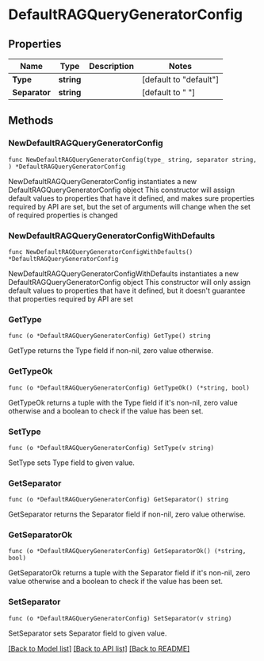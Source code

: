 # DefaultRAGQueryGeneratorConfig

## Properties

Name | Type | Description | Notes
------------ | ------------- | ------------- | -------------
**Type** | **string** |  | [default to "default"]
**Separator** | **string** |  | [default to " "]

## Methods

### NewDefaultRAGQueryGeneratorConfig

`func NewDefaultRAGQueryGeneratorConfig(type_ string, separator string, ) *DefaultRAGQueryGeneratorConfig`

NewDefaultRAGQueryGeneratorConfig instantiates a new DefaultRAGQueryGeneratorConfig object
This constructor will assign default values to properties that have it defined,
and makes sure properties required by API are set, but the set of arguments
will change when the set of required properties is changed

### NewDefaultRAGQueryGeneratorConfigWithDefaults

`func NewDefaultRAGQueryGeneratorConfigWithDefaults() *DefaultRAGQueryGeneratorConfig`

NewDefaultRAGQueryGeneratorConfigWithDefaults instantiates a new DefaultRAGQueryGeneratorConfig object
This constructor will only assign default values to properties that have it defined,
but it doesn't guarantee that properties required by API are set

### GetType

`func (o *DefaultRAGQueryGeneratorConfig) GetType() string`

GetType returns the Type field if non-nil, zero value otherwise.

### GetTypeOk

`func (o *DefaultRAGQueryGeneratorConfig) GetTypeOk() (*string, bool)`

GetTypeOk returns a tuple with the Type field if it's non-nil, zero value otherwise
and a boolean to check if the value has been set.

### SetType

`func (o *DefaultRAGQueryGeneratorConfig) SetType(v string)`

SetType sets Type field to given value.


### GetSeparator

`func (o *DefaultRAGQueryGeneratorConfig) GetSeparator() string`

GetSeparator returns the Separator field if non-nil, zero value otherwise.

### GetSeparatorOk

`func (o *DefaultRAGQueryGeneratorConfig) GetSeparatorOk() (*string, bool)`

GetSeparatorOk returns a tuple with the Separator field if it's non-nil, zero value otherwise
and a boolean to check if the value has been set.

### SetSeparator

`func (o *DefaultRAGQueryGeneratorConfig) SetSeparator(v string)`

SetSeparator sets Separator field to given value.



[[Back to Model list]](../README.md#documentation-for-models) [[Back to API list]](../README.md#documentation-for-api-endpoints) [[Back to README]](../README.md)


